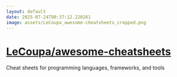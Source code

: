 ```yaml
---
layout: default
date: 2025-07-24T00:37:12.220261
image: assets/LeCoupa_awesome-cheatsheets_cropped.png
---
```


# [LeCoupa/awesome-cheatsheets](https://github.com/LeCoupa/awesome-cheatsheets)

Cheat sheets for programming languages, frameworks, and tools
